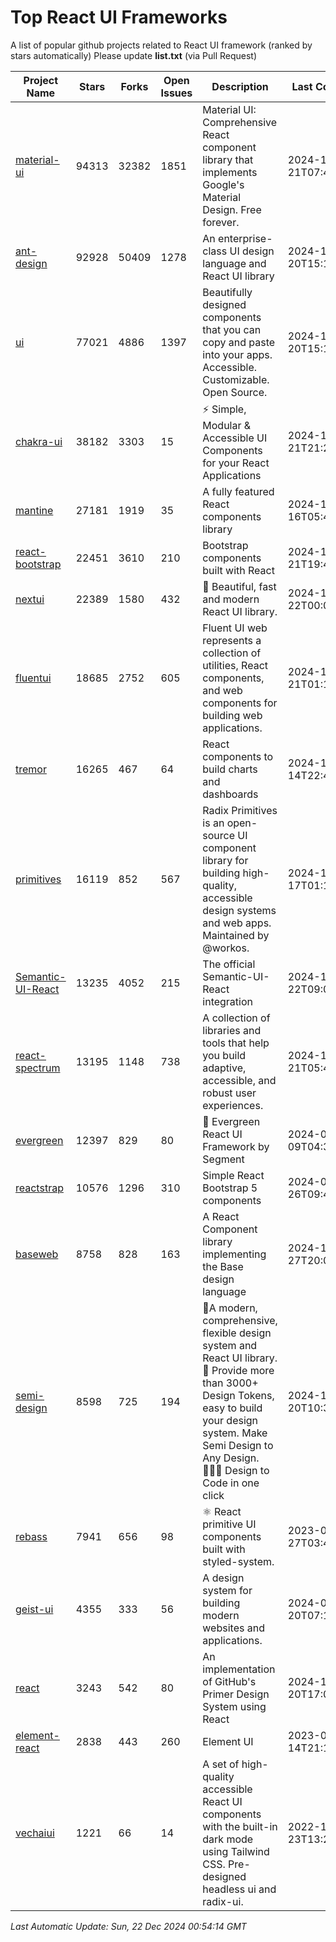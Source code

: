 # Top React UI Frameworks

A list of popular github projects related to React UI framework (ranked by stars automatically)
Please update **list.txt** (via Pull Request)

| Project Name | Stars | Forks | Open Issues | Description | Last Commit |
| ------------ | ----- | ----- | ----------- | ----------- | ----------- |
| [material-ui](https://github.com/mui/material-ui) |94313|32382|1851|Material UI: Comprehensive React component library that implements Google&#39;s Material Design. Free forever.|2024-12-21T07:41:26Z|
| [ant-design](https://github.com/ant-design/ant-design) |92928|50409|1278|An enterprise-class UI design language and React UI library|2024-12-20T15:13:48Z|
| [ui](https://github.com/shadcn-ui/ui) |77021|4886|1397|Beautifully designed components that you can copy and paste into your apps. Accessible. Customizable. Open Source.|2024-12-20T15:12:28Z|
| [chakra-ui](https://github.com/chakra-ui/chakra-ui) |38182|3303|15|⚡️ Simple, Modular &amp; Accessible UI Components for your React Applications|2024-12-21T21:21:54Z|
| [mantine](https://github.com/mantinedev/mantine) |27181|1919|35|A fully featured React components library|2024-12-16T05:42:30Z|
| [react-bootstrap](https://github.com/react-bootstrap/react-bootstrap) |22451|3610|210|Bootstrap components built with React|2024-12-21T19:48:08Z|
| [nextui](https://github.com/nextui-org/nextui) |22389|1580|432|🚀   Beautiful, fast and modern React UI library.|2024-12-22T00:09:18Z|
| [fluentui](https://github.com/microsoft/fluentui) |18685|2752|605|Fluent UI web represents a collection of utilities, React components, and web components for building web applications.|2024-12-21T01:19:09Z|
| [tremor](https://github.com/tremorlabs/tremor) |16265|467|64|React components to build charts and dashboards|2024-12-14T22:41:34Z|
| [primitives](https://github.com/radix-ui/primitives) |16119|852|567|Radix Primitives is an open-source UI component library for building high-quality, accessible design systems and web apps. Maintained by @workos.|2024-12-17T01:18:03Z|
| [Semantic-UI-React](https://github.com/Semantic-Org/Semantic-UI-React) |13235|4052|215|The official Semantic-UI-React integration|2024-11-22T09:09:59Z|
| [react-spectrum](https://github.com/adobe/react-spectrum) |13195|1148|738|A collection of libraries and tools that help you build adaptive, accessible, and robust user experiences.|2024-12-21T05:42:03Z|
| [evergreen](https://github.com/segmentio/evergreen) |12397|829|80|🌲 Evergreen React UI Framework by Segment|2024-07-09T04:30:28Z|
| [reactstrap](https://github.com/reactstrap/reactstrap) |10576|1296|310|Simple React Bootstrap 5 components|2024-09-26T09:40:49Z|
| [baseweb](https://github.com/uber/baseweb) |8758|828|163|A React Component library implementing the Base design language|2024-11-27T20:08:40Z|
| [semi-design](https://github.com/DouyinFE/semi-design) |8598|725|194|🚀A modern, comprehensive, flexible design system and React UI library. 🎨 Provide more than 3000+ Design Tokens, easy to build your design system. Make Semi Design to Any Design.  🧑🏻‍💻 Design to Code in one click |2024-12-20T10:35:34Z|
| [rebass](https://github.com/rebassjs/rebass) |7941|656|98|:atom_symbol: React primitive UI components built with styled-system.|2023-07-27T03:42:53Z|
| [geist-ui](https://github.com/geist-org/geist-ui) |4355|333|56|A design system for building modern websites and applications.|2024-07-20T07:18:46Z|
| [react](https://github.com/primer/react) |3243|542|80|An implementation of GitHub&#39;s Primer Design System using React|2024-12-20T17:07:16Z|
| [element-react](https://github.com/ElemeFE/element-react) |2838|443|260|Element UI|2023-01-14T21:13:08Z|
| [vechaiui](https://github.com/vechai/vechaiui) |1221|66|14|A set of high-quality accessible React UI components with the built-in dark mode using Tailwind CSS. Pre-designed headless ui and radix-ui.|2022-12-23T13:29:41Z|

*Last Automatic Update: Sun, 22 Dec 2024 00:54:14 GMT*